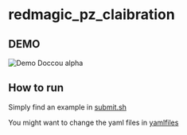 # redmagic_pz_claibration
## DEMO
![Demo Doccou alpha](https://media.giphy.com/media/JTmfTSM2xoNIABRITN/giphy.gif)
## How to run 
 Simply find an example in [submit.sh](job/submit.sh)
 
 You might want to change the yaml files in [yamlfiles](yamlfiles)
